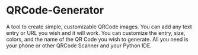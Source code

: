 # QRCode-Generator
A tool to create simple, customizable QRCode images. You can add any text entry or URL you wish and it will work. You can customize the entry, size, colors, and the name of the QR Code you wish to generate. All you need is your phone or other QRCode Scanner and your Python IDE.
